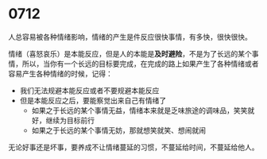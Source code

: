 # 0712
人总容易被各种情绪影响，情绪的产生是件反应很快事情，有多快，很快很快。

情绪（喜怒哀乐）是本能反应，但是人的本能是**及时避险**，不是为了长远的某个事情，所以，当你有一个长远的目标要完成，在完成的路上如果产生了各种情绪或者容易产生各种情绪的时候，记得：
- 我们无法规避本能反应或者不要规避本能反应
- 但是本能反应之后，要能察觉出来自己有情绪了
    - 如果之于长远的某个事情无益，情绪本来就是乏味旅途的调味品，笑笑就好，继续为目标前行
    - 如果之于长远的某个事情无妨，那就想笑就笑、想闹就闹

无论好事还是坏事，要养成不让情绪蔓延的习惯，不蔓延给时间，不蔓延给他人。